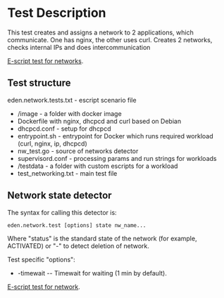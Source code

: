 # Test Description

This test creates and assigns a network to 2 applications, which communicate.
One has nginx, the other uses curl.
Creates 2 networks, checks internal IPs and does intercommunication

[E-script test for networks](testdata/test_networking.txt).

## Test structure

eden.network.tests.txt - escript scenario file

* /image - a folder with docker image
* Dockerfile with nginx, dhcpcd and curl based on Debian
* dhcpcd.conf - setup for dhcpcd
* entrypoint.sh - entrypoint for Docker which runs required workload
(curl, nginx, ip, dhcpcd)
* nw\_test.go - source of networks detector
* supervisord.conf - processing params and run strings for workloads
* /testdata - a folder with custom escripts for a workload
* test\_networking.txt - main test file

## Network state detector

The syntax for calling this detector is:

```console
eden.network.test [options] state nw_name...
```

Where "status" is the standard state of the network (for example, ACTIVATED)
or "-" to detect deletion of network.

Test specific "options":

* -timewait -- Timewait for waiting (1 min by default).

[E-script test for network](testdata/network_test.txt).
